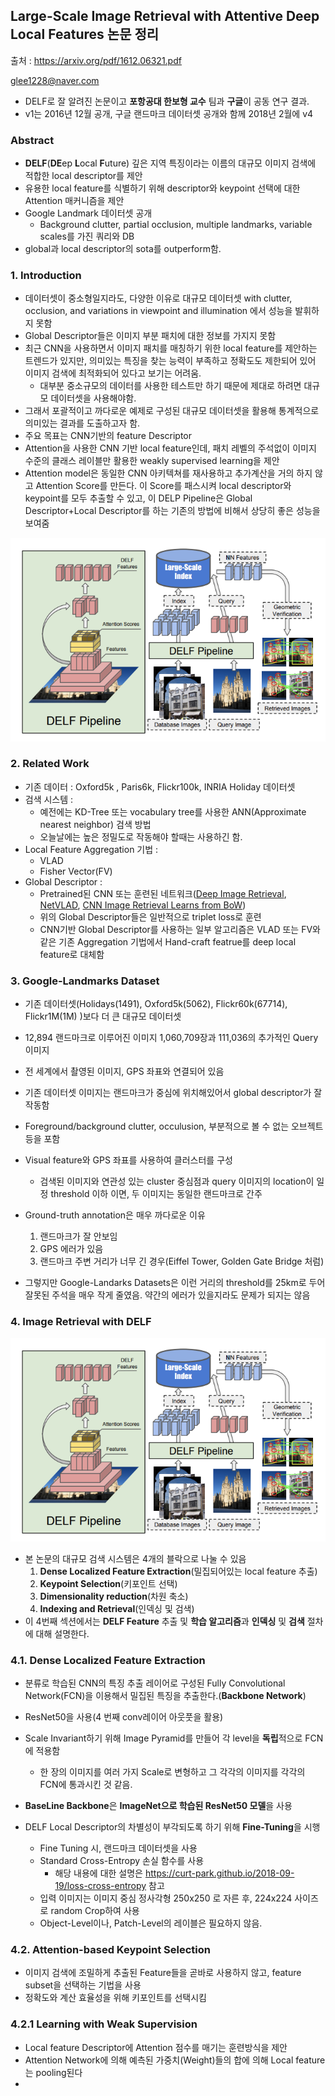 ## Large-Scale Image Retrieval with Attentive Deep Local Features 논문 정리

출처 : https://arxiv.org/pdf/1612.06321.pdf



glee1228@naver.com



* DELF로 잘 알려진 논문이고 **포항공대 한보형 교수** 팀과 **구글**이 공동 연구 결과.
* v1는 2016년 12월 공개, 구글 랜드마크 데이터셋 공개와 함께 2018년 2월에 v4



### Abstract

* **DELF**(**DE**ep **L**ocal **F**uture) 깊은 지역 특징이라는 이름의 대규모 이미지 검색에 적합한 local descriptor를 제안
* 유용한 local feature를 식별하기 위해 descriptor와 keypoint 선택에 대한 Attention 매커니즘을 제안
* Google Landmark 데이터셋 공개 
  * Background clutter, partial occlusion, multiple landmarks, variable scales를 가진 쿼리와 DB
* global과 local descriptor의 sota를 outperform함.



### 1. Introduction

* 데이터셋이 중소형일지라도, 다양한 이유로 대규모 데이터셋 with clutter, occlusion, and variations in viewpoint and illumination 에서 성능을 발휘하지 못함
* Global Descriptor들은 이미지 부분 패치에 대한 정보를 가지지 못함
* 최근 CNN을 사용하면서 이미지 패치를 매칭하기 위한 local feature를 제안하는 트렌드가 있지만, 의미있는 특징을 찾는 능력이 부족하고 정확도도 제한되어 있어 이미지 검색에 최적화되어 있다고 보기는 어려움.
  * 대부분 중소규모의 데이터를 사용한 테스트만 하기 때문에 제대로 하려면 대규모 데이터셋을 사용해야함.
* 그래서 포괄적이고 까다로운 예제로 구성된 대규모 데이터셋을 활용해 통계적으로 의미있는 결과를 도출하고자 함.
* 주요 목표는 CNN기반의 feature Descriptor
* Attention을 사용한 CNN 기반 local feature인데, 패치 레벨의 주석없이 이미지 수준의 클래스 레이블만 활용한 weakly supervised learning을 제안
* Attention model은 동일한 CNN 아키텍쳐를 재사용하고 추가계산을 거의 하지 않고 Attention Score를 만든다. 이 Score를 패스시켜 local descriptor와 keypoint를 모두 추출할 수 있고, 이 DELP Pipeline은 Global Descriptor+Local Descriptor를 하는 기존의 방법에 비해서 상당히 좋은 성능을 보여줌

![delf_1](../../Image/delf_1.png)



### 2. Related Work

* 기존 데이터 : Oxford5k , Paris6k, Flickr100k, INRIA Holiday 데이터셋
* 검색 시스템 : 
  * 예전에는 KD-Tree 또는 vocabulary tree를 사용한 ANN(Approximate nearest neighbor) 검색 방법
  * 오늘날에는 높은 정밀도로 작동해야 할때는 사용하긴 함.
* Local Feature Aggregation 기법 :
  * VLAD
  * Fisher Vector(FV)
* Global Descriptor : 
  * Pretrained된 CNN 또는 훈련된 네트워크([Deep Image
    Retrieval](https://arxiv.org/pdf/1604.01325.pdf), [NetVLAD](https://arxiv.org/pdf/1511.07247.pdf), [CNN Image Retrieval Learns from BoW](https://arxiv.org/pdf/1604.02426.pdf))
  * 위의 Global Descriptor들은 일반적으로 triplet loss로 훈련
  * CNN기반 Global Descriptor를 사용하는 일부 알고리즘은 VLAD 또는 FV와 같은 기존 Aggregation 기법에서 Hand-craft featrue를 deep local feature로 대체함



### 3. Google-Landmarks Dataset

* 기존 데이터셋(Holidays(1491), Oxford5k(5062), Flickr60k(67714), Flickr1M(1M) )보다 더 큰 대규모 데이터셋
* 12,894 랜드마크로 이루어진 이미지 1,060,709장과  111,036의 추가적인 Query 이미지
* 전 세계에서 촬영된 이미지, GPS 좌표와 연결되어 있음

* 기존 데이터셋 이미지는 랜드마크가 중심에 위치해있어서 global descriptor가 잘 작동함
* Foreground/background clutter, occulusion, 부분적으로 볼 수 없는 오브젝트등을 포함
* Visual feature와 GPS 좌표를 사용하여 클러스터를 구성
  * 검색된 이미지와 연관성 있는 cluster 중심점과 query 이미지의 location이 일정 threshold 이하 이면, 두 이미지는 동일한 랜드마크로 간주
* Ground-truth annotation은 매우 까다로운 이유
  1. 랜드마크가 잘 안보임
  2. GPS 에러가 있음
  3. 랜드마크 주변 거리가 너무 긴 경우(Eiffel Tower, Golden Gate Bridge 처럼)
* 그렇지만 Google-Landarks Datasets은 이런 거리의 threshold를 25km로 두어 잘못된 주석을 매우 작게 줄였음. 약간의 에러가 있을지라도 문제가 되지는 않음



### 4. Image Retrieval with DELF

![delf_1](../../Image/delf_1.png)

* 본 논문의 대규모 검색 시스템은 4개의 블락으로 나눌 수 있음
  1. **Dense Localized Feature Extraction**(밀집되어있는 local feature 추출)
  2. **Keypoint Selection**(키포인트 선택)
  3. **Dimensionality reduction**(차원 축소)
  4. **Indexing and Retrieval**(인덱싱 및 검색)
* 이 4번째 섹션에서는 **DELF Feature** 추출 및 **학습 알고리즘**과 **인덱싱** 및 **검색** 절차에 대해 설명한다.



### 4.1. Dense Localized Feature Extraction

* 분류로 학습된 CNN의 특징 추출 레이어로 구성된 Fully Convolutional Network(FCN)을 이용해서 밀집된 특징을 추출한다.(**Backbone Network**)

* ResNet50을 사용(4 번째 conv레이어 아웃풋을 활용)
* Scale Invariant하기 위해 Image Pyramid를 만들어 각 level을 **독립**적으로 FCN에 적용함
  * 한 장의 이미지를 여러 가지 Scale로 변형하고 그 각각의 이미지를 각각의 FCN에 통과시킨 것 같음.
* **BaseLine Backbone**은 **ImageNet으로 학습된 ResNet50 모델**을 사용
* DELF Local Descriptor의 차별성이 부각되도록 하기 위해 **Fine-Tuning**을 시행
  * Fine Tuning 시, 랜드마크 데이터셋을 사용
  * Standard Cross-Entropy 손실 함수를 사용
    * 해당 내용에 대한 설명은 https://curt-park.github.io/2018-09-19/loss-cross-entropy 참고
  * 입력 이미지는 이미지 중심 정사각형 250x250 로 자른 후, 224x224 사이즈로 random Crop하여 사용
  * Object-Level이나, Patch-Level의 레이블은 필요하지 않음. 



### 4.2. Attention-based Keypoint Selection

* 이미지 검색에 조밀하게 추출된 Feature들을 곧바로 사용하지 않고, feature subset을 선택하는 기법을 사용
* 정확도와 계산 효율성을 위해 키포인트를 선택시킴



### 4.2.1 Learning with Weak Supervision

* Local feature Descriptor에 Attention 점수를 매기는 훈련방식을 제안
* Attention Network에 의해 예측된 가중치(Weight)들의 합에 의해 Local feature는 pooling된다
* 



